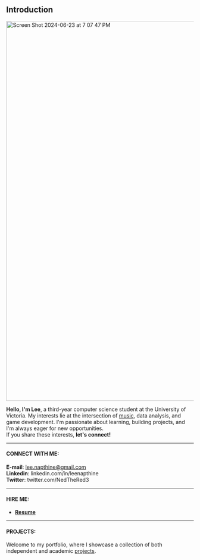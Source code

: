 ## Introduction
<img width="1019" alt="Screen Shot 2024-06-23 at 7 07 47 PM" src="https://github.com/NeddTheRedd/NeddTheRedd/assets/153869055/2eab8ea9-728f-41be-9e48-50dc48ec8d40">
<br>

**Hello, I'm Lee**, a third-year computer science student at the University of Victoria. My interests lie at the intersection of [music](https://open.spotify.com/artist/50gZGkC4xYd5vJUBEnXwXP), data analysis, and game development. I'm passionate about learning, building projects, and I'm always eager for new opportunities. <br>If you share these interests, **let's connect!** <br>

---
#### CONNECT WITH ME:

**E-mail**: lee.napthine@gmail.com <br>
**Linkedin**: linkedin.com/in/leenapthine <br>
**Twitter**: twitter.com/NedTheRed3 <br>

---
#### HIRE ME:

* **[Resume](https://github.com/NeddTheRedd/Resume/blob/main/Lee%20Napthine%20Resume%20-%20Coop%20June%2023%202024.pdf)**

---
#### PROJECTS:

Welcome to my portfolio, where I showcase a collection of both independent and academic [projects](https://github.com/NeddTheRedd/Portfolio-Index).

